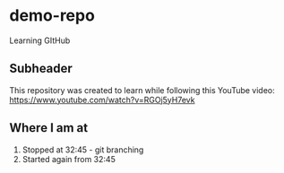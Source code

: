 # demo-repo
Learning GItHub

## Subheader

This repository was created to learn while following this YouTube video: https://www.youtube.com/watch?v=RGOj5yH7evk

## Where I am at

1. Stopped at 32:45 - git branching
2. Started again from 32:45
